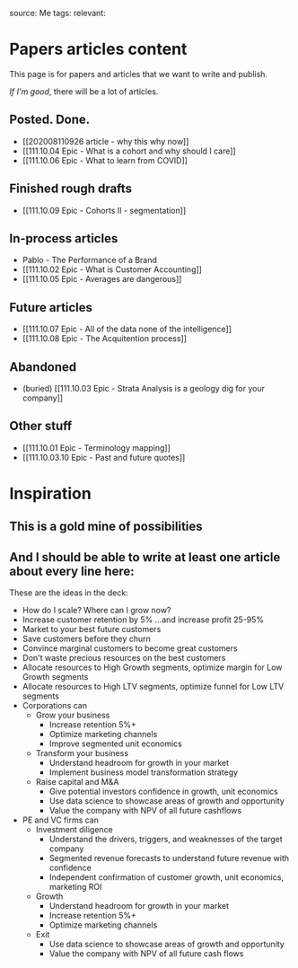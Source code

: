 source: Me
tags: 
relevant: 

# Papers articles content

This page is for papers and articles that we want to write and publish.

_If I'm good_, there will be a lot of articles.

## Posted. Done.

- [[202008110926 article - why this why now]]
- [[111.10.04 Epic - What is a cohort and why should I care]]
- [[111.10.06 Epic - What to learn from COVID]]

## Finished rough drafts

- [[111.10.09 Epic - Cohorts II - segmentation]]

## In-process articles

- Pablo - The Performance of a Brand
- [[111.10.02 Epic - What is Customer Accounting]]
- [[111.10.05 Epic - Averages are dangerous]]

## Future articles

- [[111.10.07 Epic - All of the data none of the intelligence]]
- [[111.10.08 Epic - The Acquitention process]]

## Abandoned

- (buried) [[111.10.03 Epic - Strata Analysis is a geology dig for your company]]

## Other stuff

- [[111.10.01 Epic - Terminology mapping]]
- [[111.10.03.10 Epic - Past and future quotes]]


# Inspiration
## This is a gold mine of possibilities
## And I should be able to write at least one article about every line here:
These are the ideas in the deck:
- How do I scale? Where can I grow now?
- Increase customer retention by 5% ...and increase profit 25-95%
- Market to your best future customers
- Save customers before they churn
- Convince marginal customers to become great customers
- Don't waste precious resources on the best customers
- Allocate resources to High Growth segments, optimize margin for Low Growth segments
- Allocate resources to High LTV segments, optimize funnel for Low LTV segments
- Corporations can
    - Grow your business
        - Increase retention 5%+
        - Optimize marketing channels
        - Improve segmented unit economics
	- Transform your business
        - Understand headroom for growth in your market
        - Implement business model transformation strategy
	- Raise capital and M&A
        - Give potential investors confidence in growth, unit economics
        - Use data science to showcase areas of growth and opportunity
        - Value the company with NPV of all future cashflows
- PE and VC firms can
    - Investment diligence
        - Understand the drivers, triggers, and weaknesses of the target company
        - Segmented revenue forecasts to understand future revenue with confidence
        - Independent confirmation of customer growth, unit economics, marketing ROI
	- Growth 
        - Understand headroom for growth in your market
        - Increase retention 5%+
        - Optimize marketing channels
	- Exit
        - Use data science to showcase areas of growth and opportunity
        - Value the company with NPV of all future cash flows

